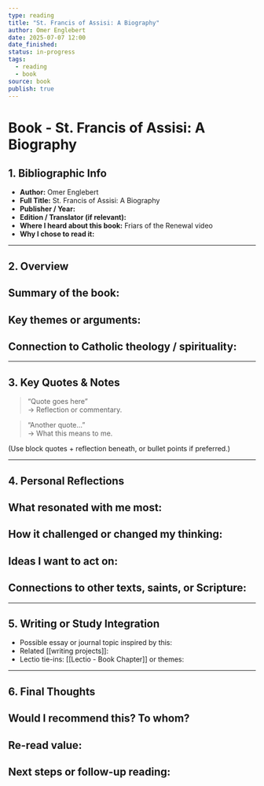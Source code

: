 ```yaml
---
type: reading
title: "St. Francis of Assisi: A Biography"
author: Omer Englebert
date: 2025-07-07 12:00
date_finished: 
status: in-progress
tags:
  - reading
  - book
source: book
publish: true
---
```


# Book - St. Francis of Assisi: A Biography

## 1. Bibliographic Info

- **Author:**   Omer Englebert
- **Full Title:**  St. Francis of Assisi: A Biography
- **Publisher / Year:**  
- **Edition / Translator (if relevant):**  
- **Where I heard about this book:**  Friars of the Renewal video
- **Why I chose to read it:**  

---

## 2. Overview

**Summary of the book:**
- 

**Key themes or arguments:**
- 

**Connection to Catholic theology / spirituality:**
- 

---

## 3. Key Quotes & Notes

> “Quote goes here”  
→ Reflection or commentary.

> “Another quote...”  
→ What this means to me.

(Use block quotes + reflection beneath, or bullet points if preferred.)

---

## 4. Personal Reflections

**What resonated with me most:**
- 

**How it challenged or changed my thinking:**
- 

**Ideas I want to act on:**
- 

**Connections to other texts, saints, or Scripture:**
- 

---

## 5. Writing or Study Integration

- Possible essay or journal topic inspired by this:
- Related [[writing projects]]:
- Lectio tie-ins: [[Lectio - Book Chapter]] or themes:

---

## 6. Final Thoughts

**Would I recommend this? To whom?**  
- 

**Re-read value:**  
- 

**Next steps or follow-up reading:**
- 
